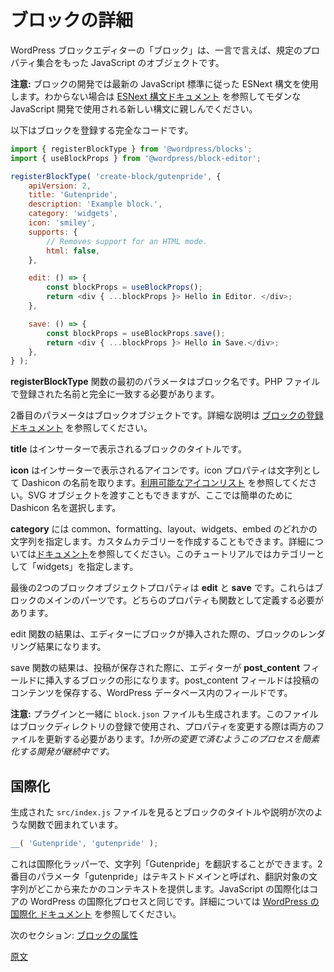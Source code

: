 <!-- 
# Anatomy of a Block
 -->
# ブロックの詳細
<!-- 
At its simplest, a block in the WordPress block editor is a JavaScript object with a specific set of properties.

**Note:** Block development uses ESNext syntax, this refers to the latest JavaScript standard. If this is unfamiliar, I recommend reviewing the [ESNext syntax documentation](/docs/designers-developers/developers/tutorials/javascript/esnext-js.md) to familiarize yourself with the newer syntax used in modern JavaScript development.

Here is the complete code for registering a block:
 -->
WordPress ブロックエディターの「ブロック」は、一言で言えば、規定のプロパティ集合をもった JavaScript のオブジェクトです。

**注意:** ブロックの開発では最新の JavaScript 標準に従った ESNext 構文を使用します。わからない場合は [ESNext 構文ドキュメント](https://ja.wordpress.org/team/handbook/block-editor/tutorials/javascript/esnext-js/) を参照してモダンな JavaScript 開発で使用される新しい構文に親しんでください。

以下はブロックを登録する完全なコードです。

```js
import { registerBlockType } from '@wordpress/blocks';
import { useBlockProps } from '@wordpress/block-editor';

registerBlockType( 'create-block/gutenpride', {
	apiVersion: 2,
	title: 'Gutenpride',
	description: 'Example block.',
	category: 'widgets',
	icon: 'smiley',
	supports: {
		// Removes support for an HTML mode.
		html: false,
	},

	edit: () => {
		const blockProps = useBlockProps();
		return <div { ...blockProps }> Hello in Editor. </div>;
	},

	save: () => {
		const blockProps = useBlockProps.save();
		return <div { ...blockProps }> Hello in Save.</div>;
	},
} );
```
<!-- 
The first parameter in the **registerBlockType** function is the block name, this should match exactly to the name registered in the PHP file.

The second parameter to the function is the block object. See the [block registration documentation](/docs/designers-developers/developers/block-api/block-registration.md) for full details.
 -->
**registerBlockType** 関数の最初のパラメータはブロック名です。PHP ファイルで登録された名前と完全に一致する必要があります。 

2番目のパラメータはブロックオブジェクトです。詳細な説明は [ブロックの登録ドキュメント](https://ja.wordpress.org/team/handbook/block-editor/developers/block-api/block-registration/) を参照してください。
<!-- 
The **title** is the title of the block shown in the Inserter.

The **icon** is the icon shown in the Inserter. The icon property expects any Dashicon name as a string, see [list of available icons](https://developer.wordpress.org/resource/dashicons/). You can also provide an SVG object, but for now it's easiest to just pick a Dashicon name.

The **category** specified is a string and must be one of: "common, formatting, layout, widgets, or embed". You can create your own custom category name, [see documentation for details](/docs/designers-developers/developers/filters/block-filters.md#managing-block-categories). For this tutorial, I specified "widgets" as the category.
 -->
**title** はインサーターで表示されるブロックのタイトルです。

**icon** はインサーターで表示されるアイコンです。icon プロパティは文字列として Dashicon の名前を取ります。[利用可能なアイコンリスト](https://developer.wordpress.org/resource/dashicons/) を参照してください。SVG オブジェクトを渡すこともできますが、ここでは簡単のために Dashicon 名を選択します。

**category** には common、formatting、layout、widgets、embed のどれかの文字列を指定します。カスタムカテゴリーを作成することもできます。詳細については[ドキュメント](https://developer.wordpress.org/block-editor/developers/filters/block-filters/#managing-block-categories)を参照してください。このチュートリアルではカテゴリーとして「widgets」を指定します。
<!-- 
The last two block object properties are **edit** and **save**, these are the key parts of a block. Both properties should be defined as functions.

The results of the edit function is what the editor will render to the editor page when the block is inserted.
 -->
最後の2つのブロックオブジェクトプロパティは **edit** と **save** です。これらはブロックのメインのパーツです。どちらのプロパティも関数として定義する必要があります。

edit 関数の結果は、エディターにブロックが挿入された際の、ブロックのレンダリング結果になります。

<!-- 
The results of the save function is what the editor will insert into the **post_content** field when the post is saved. The post_content field is the field in the WordPress database used to store the content of the post.

**Note:** The `block.json` file is also generated with your plugin. This file is used for registering with the block directory, as you change the properties you should update in both spots. _Development is on-going to simplify this process so only one location is required._
 -->
save 関数の結果は、投稿が保存された際に、エディターが **post_content** フィールドに挿入するブロックの形になります。post_content フィールドは投稿のコンテンツを保存する、WordPress データベース内のフィールドです。

**注意:** プラグインと一緒に `block.json` ファイルも生成されます。このファイルはブロックディレクトリの登録で使用され、プロパティを変更する際は両方のファイルを更新する必要があります。_1か所の変更で済むようこのプロセスを簡素化する開発が継続中です。_

<!-- 
## Internationalization
 -->
## 国際化
<!-- 
If you look at the generated `src/index.js` file, the block title and description are wrapped in a function that looks like this:
 -->
生成された `src/index.js` ファイルを見るとブロックのタイトルや説明が次のような関数で囲まれています。

```js
__( 'Gutenpride', 'gutenpride' );
```
<!-- 
This is an internationalization wrapper that allows for the string "Gutenpride" to be translated. The second parameter, "gutenpride" is called the text domain and gives context for where the string is from. The JavaScript internationalization, often abbreviated i18n, matches the core WordPress internationalization process. See the [Internationalization in Plugin Developer Handbook](https://developer.wordpress.org/plugins/internationalization/) for more details.

Next Section: [Block Attributes](/docs/designers-developers/developers/tutorials/create-block/attributes.md)
 -->
これは国際化ラッパーで、文字列「Gutenpride」を翻訳することができます。2番目のパラメータ「gutenpride」はテキストドメインと呼ばれ、翻訳対象の文字列がどこから来たかのコンテキストを提供します。JavaScript の国際化はコアの WordPress の国際化プロセスと同じです。詳細については [WordPress の国際化 ドキュメント](https://developer.wordpress.org/plugins/internationalization/) を参照してください。

次のセクション: [ブロックの属性](https://ja.wordpress.org/team/handbook/block-editor/tutorials/create-block/block-attributes/)

[原文](https://github.com/WordPress/gutenberg/blob/master/docs/designers-developers/developers/tutorials/create-block/block-anatomy.md)
